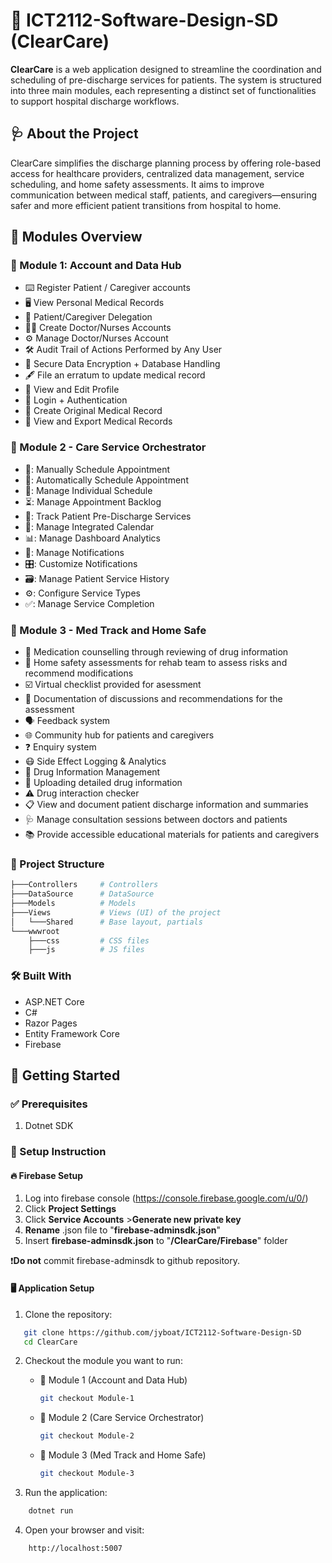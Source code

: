 # 📘 ICT2112-Software-Design-SD (ClearCare)
**ClearCare** is a web application designed to streamline the coordination and scheduling of pre-discharge services for patients. The system is structured into three main modules, each representing a distinct set of functionalities to support hospital discharge workflows.

## 🩺 About the Project
ClearCare simplifies the discharge planning process by offering role-based access for healthcare providers, centralized data management, service scheduling, and home safety assessments. It aims to improve communication between medical staff, patients, and caregivers—ensuring safer and more efficient patient transitions from hospital to home.

## 🧩 Modules Overview
### 🧾 Module 1: Account and Data Hub
- ⌨️ Register Patient / Caregiver accounts
- 🖥️ View Personal Medical Records
- 🙆 Patient/Caregiver Delegation
- 👨‍⚕️ Create Doctor/Nurses Accounts
- ⚙️ Manage Doctor/Nurses Account
- 🛠️ Audit Trail of Actions Performed by Any User
- 🔐 Secure Data Encryption + Database Handling
- 🖋️ File an erratum to update medical record
- 👤 View and Edit Profile
- 🙂 Login + Authentication
- 📁 Create Original Medical Record
- 📄 View and Export Medical Records

### 🏥 Module 2 - Care Service Orchestrator
- 📅: Manually Schedule Appointment
- 🤖: Automatically Schedule Appointment
- 👤: Manage Individual Schedule
- ⏳: Manage Appointment Backlog
- 🧭: Track Patient Pre-Discharge Services
- 📆: Manage Integrated Calendar
- 📊: Manage Dashboard Analytics
- 🔔: Manage Notifications
- 🎛️: Customize Notifications
- 🗃️: Manage Patient Service History
- ⚙️: Configure Service Types
- ✅: Manage Service Completion

### 💊 Module 3 - Med Track and Home Safe
- 💬 Medication counselling through reviewing of drug information
- 🏡 Home safety assessments for rehab team to assess risks and recommend modifications
- ☑️ Virtual checklist provided for asessment
- 📄 Documentation of discussions and recommendations for the assessment
- 🗣️ Feedback system
- 🌐 Community hub for patients and caregivers
- ❓ Enquiry system
- 😷 Side Effect Logging & Analytics
- 📝 Drug Information Management
- 🧪 Uploading detailed drug information 
- ⚠️ Drug interaction checker 
- 📋 View and document patient discharge information and summaries  
- 🩺 Manage consultation sessions between doctors and patients  
- 📚 Provide accessible educational materials for patients and caregivers

### 📁 Project Structure
```bash
├───Controllers     # Controllers
├───DataSource      # DataSource
├───Models          # Models
├───Views           # Views (UI) of the project
│   └───Shared      # Base layout, partials
└───wwwroot
    ├───css         # CSS files
    ├───js          # JS files
```

### 🛠 Built With
- ASP.NET Core  
- C#  
- Razor Pages  
- Entity Framework Core  
- Firebase

## 🚀 Getting Started

### ✅ Prerequisites
1. Dotnet SDK

### 🧪 Setup Instruction

#### 🔥 Firebase Setup
1. Log into firebase console (https://console.firebase.google.com/u/0/)
2. Click **Project Settings** 
3. Click **Service Accounts** >**Generate new private key**
4. **Rename** .json file to "**firebase-adminsdk.json**"
5. Insert **firebase-adminsdk.json** to "**/ClearCare/Firebase**" folder

❗️**Do not** commit firebase-adminsdk to github repository.

#### 🖥️ Application Setup
1. Clone the repository:
```bash
   git clone https://github.com/jyboat/ICT2112-Software-Design-SD
   cd ClearCare
```

2. Checkout the module you want to run:
   - 🧾 Module 1 (Account and Data Hub)
     ```bash
     git checkout Module-1
     ```
   - 🏥 Module 2 (Care Service Orchestrator)
     ```bash
     git checkout Module-2
     ```
   - 💊 Module 3 (Med Track and Home Safe)
     ```bash
     git checkout Module-3
     ```

3. Run the application:
```bash
    dotnet run
```

4. Open your browser and visit:
```bash
    http://localhost:5007
```

